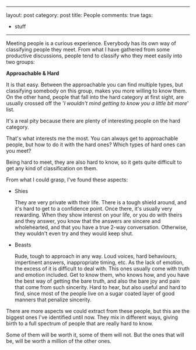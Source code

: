 
---
layout: post
category: post
title: People
comments: true
tags:
  - stuff
---

Meeting people is a curious experience. Everybody has its own way of
classifying people they meet. From what I have gathered from some productive
discussions, people tend to classify who they meet easily into two groups:

**Approachable & Hard**

It is that easy. Between the approachable you can find multiple types, but
classifying somebody on this group, makes you more willing to know them. On the
other hand, people that fall into the hard category at first sight, are usually
crossed off the '*I wouldn't mind getting to know you a little bit more*' list.

It's a real pity because there are plenty of interesting people on the hard
category.

That's what interests me the most. You can always get to approachable people,
but how to do it with the hard ones? Which types of hard ones can you meet?

Being hard to meet, they are also hard to know, so it gets quite difficult to
get any kind of classification on them.

From what I could grasp, I've found these aspects:

* Shies  

  They are very private with their life. There is a tough shield around, and
  it's hard to get to a confidence point. 
  Once there, it's usually very rewarding. When they show interest on
  your life, or you do with theirs and they answer, you know that the answers
  are sincere and wholehearted, and that you have a true 2-way conversation.
  Otherwise, they wouldn't even try and they would keep shut.


* Beasts  

  Rude, tough to approach in any way. Loud voices, hard behaviours, impertinent
  answers, inappropriate timing, etc. As the lack of emotion, the excess of it
  is difficult to deal with. This ones usually come with truth and emotion
  included. Get to know them, who knows how, and you have the best way of
  getting the bare truth, and also the bare joy and pain that come from such
  sincerity. Hard to hear, but also useful and hard to find, since most of
  the people live on a sugar coated layer of good manners that penalize
  sincerity.

There are more aspects we could extract from these people, but this are the
biggest ones I've identified until now. They mix in different ways, giving
birth to a full spectrum of people that are really hard to know.

Some of them will be worth it, some of them will not. But the ones that will
be, will be worth a million of the other ones.



